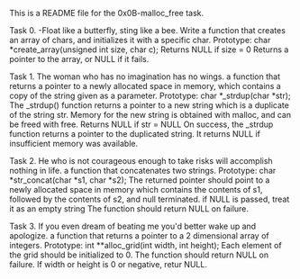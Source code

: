 This is a README file for the 0x0B-malloc_free task.

Task 0.
-Float like a butterfly, sting like a bee.
Write a function that creates an array of chars, and initializes it with a specific char.
Prototype: char *create_array(unsigned int size, char c);
Returns NULL if size = 0
Returns a pointer to the array, or NULL if it fails.

Task 1.
The woman who has no imagination has no wings.
 a function that returns a pointer to a newly allocated space in memory, which contains a copy of the string given as a parameter.
Prototype: char *_strdup(char *str);
The _strdup() function returns a pointer to a new string which is a duplicate of the string str. Memory for the new string is obtained with malloc, and can be freed with free.
Returns NULL if str = NULL
On success, the _strdup function returns a pointer to the duplicated string. It returns NULL if insufficient memory was available.


Task 2.
He who is not courageous enough to take risks will accomplish nothing in life.
a function that concatenates two strings.
Prototype: char *str_concat(char *s1, char *s2);
The returned pointer should point to a newly allocated space in memory which contains the contents of s1, followed by the contents of s2, and null terminated.
if NULL is passed, treat it as an empty string
The function should return NULL on failure.

Task 3.
If you even dream of beating me you'd better wake up and apologize.
a function that returns a pointer to a 2 dimensional array of integers.
Prototype: int **alloc_grid(int width, int height);
Each element of the grid should be initialized to 0.
The function should return NULL on failure.
If width or height is 0 or negative, retur NULL.
